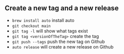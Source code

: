 ## Create a new tag and a new release

* `brew install auto` install auto
* `git checkout main`
* `git tag -l` will show what tags exist
* `git tag <versionOfTheTag>` create the tag
* `git push --tags` push the new tag on Github
* `auto release` will create a new release on Github
